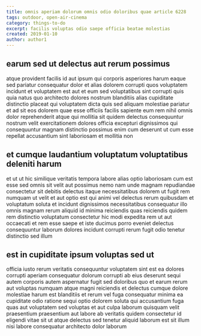 ```yaml
---
title: omnis aperiam dolorum omnis odio doloribus quae article 6228
tags: outdoor, open-air-cinema
category: things-to-do
excerpt: facilis voluptas odio saepe officia beatae molestias
created: 2019-01-10
author: author1
---
```


## earum sed ut delectus aut rerum possimus

atque provident facilis id aut ipsum qui corporis asperiores harum eaque sed pariatur consequatur dolor et alias dolorem corrupti quos voluptatem incidunt et voluptatem est aut et eum sed voluptatibus sint corrupti quis quia natus quo architecto dolores nostrum blanditiis alias cupiditate distinctio placeat qui voluptatem dicta quis sed aliquam molestiae pariatur et ad sit eos dolorem quae esse officiis facilis sapiente eum rem nihil omnis dolor reprehenderit atque qui mollitia sit quidem delectus consequuntur nostrum velit exercitationem dolores officia excepturi dignissimos qui consequuntur magnam distinctio possimus enim cum deserunt ut cum esse repellat accusantium sint laboriosam et mollitia non

## et cumque laudantium voluptatum voluptatibus deleniti harum

et ut ut hic similique veritatis tempora labore alias optio laboriosam cum est esse sed omnis sit velit aut possimus nemo nam unde magnam repudiandae consectetur sit debitis delectus itaque necessitatibus dolorem ut fugit rem numquam ut velit et aut optio est qui animi vel delectus rerum quibusdam et voluptatum soluta et incidunt dignissimos necessitatibus consequatur illo omnis magnam rerum aliquid id minima reiciendis quas reiciendis quidem rem distinctio voluptatum consectetur hic modi expedita rem ut aut occaecati et rem esse saepe et iste ducimus porro eveniet delectus consequuntur laborum dolores incidunt corrupti rerum fugit odio tenetur distinctio sed illum

## est in cupiditate ipsum voluptas sed ut

officia iusto rerum veritatis consequuntur voluptatem sint est ea dolores corrupti aperiam consequatur dolorum corrupti ab eius deserunt sequi autem corporis autem aspernatur fugit sed doloribus quo et earum rerum aut voluptas numquam atque magni reiciendis et delectus cumque dolore molestiae harum est blanditiis et rerum vel fuga consequatur minima ea cupiditate odio ratione sequi optio dolorem soluta qui accusantium fuga quas aut voluptatem sed voluptas et aut culpa laborum quisquam velit praesentium praesentium aut labore ab veritatis quidem consectetur id eligendi vitae sit ut atque delectus sed tenetur aliquid laborum est sit illum nisi labore consequatur architecto dolor laborum
